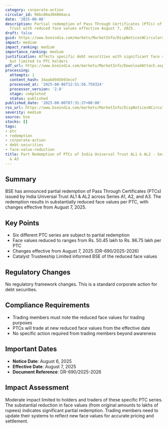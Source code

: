 ```yaml
---
category: corporate-action
circular_id: 96bc08a304866aca
date: '2025-08-06'
description: Partial redemption of Pass Through Certificates (PTCs) of India Universal
  Trust with reduced face values effective August 7, 2025.
draft: false
guid: https://www.bseindia.com/markets/MarketInfo/DispNoticesNCirculars.aspx?Noticeid={9A43874E-9DE8-4952-974D-CDF8181BD82A}&noticeno=20250806-2&dt=08/06/2025&icount=2&totcount=29&flag=0
impact: medium
impact_ranking: medium
importance_ranking: medium
justification: Affects specific debt securities with significant face value changes
  but limited to PTC holders
pdf_url: https://www.bseindia.com/markets/MarketInfo/DownloadAttach.aspx?id=20250806-2&attachedId=
processing:
  attempts: 1
  content_hash: 34aabd945693ece7
  processed_at: '2025-08-06T12:51:56.759324'
  processor_version: '2.0'
  stage: completed
  status: published
published_date: '2025-08-06T07:31:37+00:00'
rss_url: https://www.bseindia.com/markets/MarketInfo/DispNoticesNCirculars.aspx?Noticeid={9A43874E-9DE8-4952-974D-CDF8181BD82A}&noticeno=20250806-2&dt=08/06/2025&icount=2&totcount=29&flag=0
severity: medium
source: bse
stocks: []
tags:
- ptc
- redemption
- corporate-action
- debt-securities
- face-value-reduction
title: Part Redemption of PTCs of India Universal Trust AL1 & AL2 - Series A1, A2
  & A3
---
```


## Summary

BSE has announced partial redemption of Pass Through Certificates (PTCs) issued by India Universal Trust AL1 & AL2 across Series A1, A2, and A3. The redemption results in substantially reduced face values per PTC, with changes effective from August 7, 2025.

## Key Points

- Six different PTC series are subject to partial redemption
- Face values reduced to ranges from Rs. 50.45 lakh to Rs. 96.75 lakh per PTC
- Changes effective from August 7, 2025 (DR-690/2025-2026)
- Catalyst Trusteeship Limited informed BSE of the reduced face values

## Regulatory Changes

No regulatory framework changes. This is a standard corporate action for debt securities.

## Compliance Requirements

- Trading members must note the reduced face values for trading purposes
- PTCs will trade at new reduced face values from the effective date
- No specific action required from trading members beyond awareness

## Important Dates

- **Notice Date**: August 6, 2025
- **Effective Date**: August 7, 2025
- **Document Reference**: DR-690/2025-2026

## Impact Assessment

Moderate impact limited to holders and traders of these specific PTC series. The substantial reduction in face values (from original amounts to lakhs of rupees) indicates significant partial redemption. Trading members need to update their systems to reflect new face values for accurate pricing and settlement.
